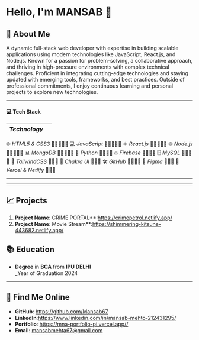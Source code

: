 

# Hello, I'm MANSAB 👋

## 👤 About Me 
A dynamic full-stack web developer with expertise in building scalable applications using modern technologies like JavaScript, React.js, and Node.js. Known for a passion for problem-solving, a collaborative approach, and thriving in high-pressure environments with complex technical challenges. Proficient in integrating cutting-edge technologies and staying updated with emerging tools, frameworks, and best practices. Outside of professional commitments, I enjoy continuous learning and personal projects to explore new technologies.

---

#### 💻 Tech Stack

| *Technology*      | |
|----------------------|-----------------|
 🌐 *HTML5 & CSS3*  🌟🌟🌟🌟🌟 
 💻 *JavaScript*    🌟🌟🌟🌟🌟 
 ⚛️ *React.js*      🌟🌟🌟🌟🌟 
 🌐 *Node.js*       🌟🌟🌟🌟🌟 
 📊 *MongoDB*       🌟🌟🌟🌟🌟 
 🐍 *Python*        🌟🌟🌟🌟 
 🔥 *Firebase*      🌟🌟🌟🌟 
 🗄️ *MySQL*         🌟🌟🌟🌟 
 🎨 *TailwindCSS*   🌟🌟🌟 
 🎯 *Chakra UI*     🌟🌟🌟 
 🛠️ *GitHub*        🌟🌟🌟🌟 
 🎨 *Figma*         🌟🌟🌟 
 🚀 *Vercel & Netlify* 🌟🌟🌟

---


---

## 📈 Projects
1. **Project Name**: CRIME PORTAL**:https://crimepetrol.netlify.app/
2. **Project Name**:  Movie Stream**:https://shimmering-kitsune-443682.netlify.app/



## 📚 Education
- **Degree** in **BCA** from **IPU DELHI**  
  _Year of Graduation 2024  

---

## 🔎 Find Me Online
- **GitHub**: https://github.com/Mansab67
- **LinkedIn**:https://www.linkedin.com/in/mansab-mehto-212431295/
- **Portfolio**: https://mna-portfolio-pi.vercel.app//
- **Email**: mansabmehta67@gmail.com



